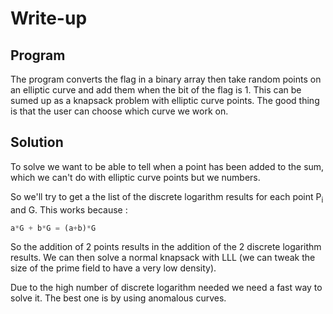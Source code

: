 # Write-up

## Program

The program converts the flag in a binary array then take random points on an elliptic curve and add them when the bit of the flag is 1. This can be sumed up as a knapsack problem with elliptic curve points. The good thing is that the user can choose which curve we work on.

## Solution

To solve we want to be able to tell when a point has been added to the sum, which we can't do with elliptic curve points but we numbers.

So we'll try to get a the list of the discrete logarithm results for each point P<sub>i</sub> and G. This works because :
```py
a*G + b*G = (a+b)*G
```

So the addition of 2 points results in the addition of the 2 discrete logarithm results. We can then solve a normal knapsack with LLL (we can tweak the size of the prime field to have a very low density).

Due to the high number of discrete logarithm needed we need a fast way to solve it. The best one is by using anomalous curves.
